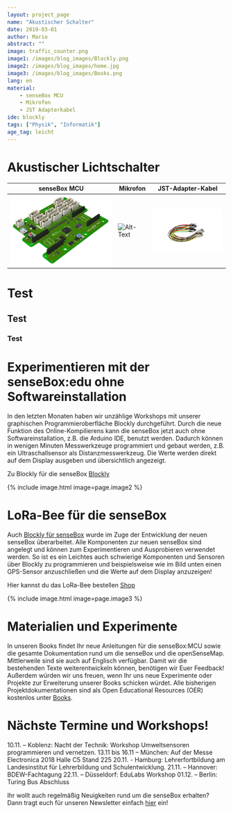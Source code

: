 ```yaml
---
layout: project_page
name: "Akustischer Schalter"
date: 2019-03-01
author: Mario
abstract: ""
image: traffic_counter.png
image1: /images/blog_images/Blockly.png
image2: /images/blog_images/home.jpg
image3: /images/blog_images/Books.png
lang: en
material:
    - senseBox MCU
    - Mikrofon
    - JST Adapterkabel
ide: blockly    
tags: ["Physik", "Informatik"]
age_tag: leicht
---
```

Akustischer Lichtschalter
============

| senseBox MCU | Mikrofon | JST-Adapter-Kabel |
|--------------|--------------------|-------------------|
|![Alt-Text](/images/projects/parts/mcu.png)              |    ![Alt-Text](/Pfad/zum/Bild.jpg)                |   ![Alt-Text](/images/projects/parts/jst_adapter.png)                     |

# Test

## Test

### Test

Experimentieren mit der senseBox:edu ohne Softwareinstallation
============
In den letzten Monaten haben wir unzählige Workshops mit unserer graphischen Programmieroberfläche Blockly durchgeführt. Durch die neue Funktion des Online-Kompilierens kann die senseBox jetzt auch ohne Softwareinstallation, z.B. die Arduino IDE, benutzt werden. Dadurch können in wenigen Minuten Messwerkzeuge programmiert und gebaut werden, z.B. ein Ultraschallsensor als Distanzmesswerkzeug. Die Werte werden direkt auf dem Display ausgeben und übersichtlich angezeigt.

Zu Blockly für die senseBox [Blockly](https://blockly.sensebox.de/ardublockly/?lang=de&board=sensebox-mcu)

{% include image.html image=page.image2 %}

LoRa-Bee für die senseBox
============
Auch [Blockly für senseBox](https://blockly.sensebox.de/ardublockly/?lang=de&board=sensebox-mcu) wurde im Zuge der Entwicklung der neuen senseBox überarbeitet. Alle Komponenten zur neuen senseBox sind angelegt und können zum Experimentieren und Ausprobieren verwendet werden. So ist es ein Leichtes auch schwierige Komponenten und Sensoren über Blockly zu programmieren und beispielsweise wie im Bild unten einen GPS-Sensor anzuschließen und die Werte auf dem Display anzuzeigen!

Hier kannst du das LoRa-Bee bestellen [Shop](https://sensebox.kaufen/product/lora-bee)

{% include image.html image=page.image3 %}

Materialien und Experimente
============
In unseren Books findet Ihr neue Anleitungen für die senseBox:MCU sowie die gesamte Dokumentation rund um die senseBox und die openSenseMap. Mittlerweile sind sie auch auf Englisch verfügbar. Damit wir die bestehenden Texte weiterentwickeln können, benötigen wir Euer Feedback! Außerdem würden wir uns freuen, wenn Ihr uns neue Experimente oder Projekte zur Erweiterung unserer Books schicken würdet. Alle bisherigen Projektdokumentationen sind als Open Educational Resources (OER) kostenlos unter [Books](https://sensebox.de/de/books).

Nächste Termine und Workshops!
============
10.11. – Koblenz: Nacht der Technik: Workshop Umweltsensoren programmieren und vernetzen.
13.11 bis 16.11 – München: Auf der Messe Electronica 2018 Halle C5 Stand 225 
20.11. - Hamburg: Lehrerfortbildung am Landesinstitut für Lehrerbildung und Schulentwicklung.
21.11. – Hannover: BDEW-Fachtagung 
22.11. – Düsseldorf: EduLabs Workshop
01.12. – Berlin: Turing Bus Abschluss

Ihr wollt auch regelmäßig Neuigkeiten rund um die senseBox erhalten? Dann tragt euch für unseren Newsletter einfach [hier](https://sensebox.de/#newsletter) ein!
